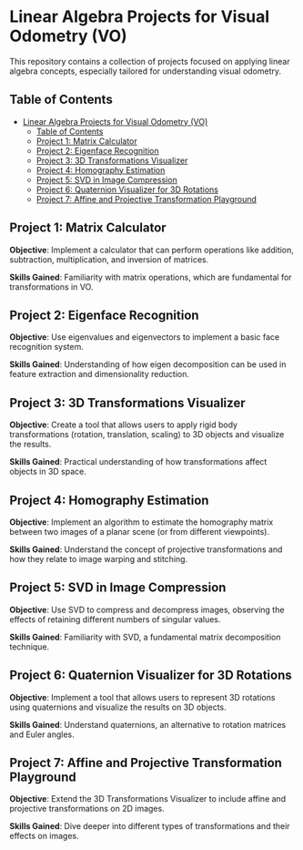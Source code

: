 # Linear Algebra Projects for Visual Odometry (VO)

This repository contains a collection of projects focused on applying linear algebra concepts, especially tailored for understanding visual odometry.

## Table of Contents

- [Linear Algebra Projects for Visual Odometry (VO)](#linear-algebra-projects-for-visual-odometry-vo)
  - [Table of Contents](#table-of-contents)
  - [Project 1: Matrix Calculator](#project-1-matrix-calculator)
  - [Project 2: Eigenface Recognition](#project-2-eigenface-recognition)
  - [Project 3: 3D Transformations Visualizer](#project-3-3d-transformations-visualizer)
  - [Project 4: Homography Estimation](#project-4-homography-estimation)
  - [Project 5: SVD in Image Compression](#project-5-svd-in-image-compression)
  - [Project 6: Quaternion Visualizer for 3D Rotations](#project-6-quaternion-visualizer-for-3d-rotations)
  - [Project 7: Affine and Projective Transformation Playground](#project-7-affine-and-projective-transformation-playground)

## Project 1: Matrix Calculator

**Objective**: Implement a calculator that can perform operations like addition, subtraction, multiplication, and inversion of matrices.

**Skills Gained**: Familiarity with matrix operations, which are fundamental for transformations in VO.

## Project 2: Eigenface Recognition

**Objective**: Use eigenvalues and eigenvectors to implement a basic face recognition system.

**Skills Gained**: Understanding of how eigen decomposition can be used in feature extraction and dimensionality reduction.

## Project 3: 3D Transformations Visualizer

**Objective**: Create a tool that allows users to apply rigid body transformations (rotation, translation, scaling) to 3D objects and visualize the results.

**Skills Gained**: Practical understanding of how transformations affect objects in 3D space.

## Project 4: Homography Estimation

**Objective**: Implement an algorithm to estimate the homography matrix between two images of a planar scene (or from different viewpoints).

**Skills Gained**: Understand the concept of projective transformations and how they relate to image warping and stitching.

## Project 5: SVD in Image Compression

**Objective**: Use SVD to compress and decompress images, observing the effects of retaining different numbers of singular values.

**Skills Gained**: Familiarity with SVD, a fundamental matrix decomposition technique.

## Project 6: Quaternion Visualizer for 3D Rotations

**Objective**: Implement a tool that allows users to represent 3D rotations using quaternions and visualize the results on 3D objects.

**Skills Gained**: Understand quaternions, an alternative to rotation matrices and Euler angles.

## Project 7: Affine and Projective Transformation Playground

**Objective**: Extend the 3D Transformations Visualizer to include affine and projective transformations on 2D images.

**Skills Gained**: Dive deeper into different types of transformations and their effects on images.

